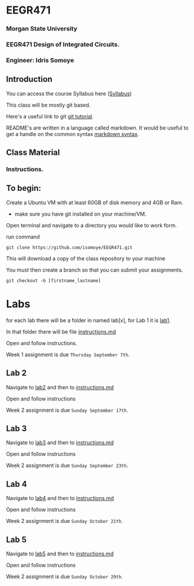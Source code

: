 # EEGR471
[comment]: <> (ALL submissions through git will be required to follow the header format below)
[comment]: <> (HEADER START)
<h3>Morgan State University</h3>

<h3>EEGR471 Design of Integrated Circuits.</h3>

<h3>Engineer: Idris Somoye</h3>

[comment]: <> (HEADER END)

<h2></h2>

<h2> Introduction </h2>

You can access the course Syllabus here ([Syllabus](sections/EEGR471_Syllabus_Final.docx))

This class will be mostly git based.

Here's a useful link to git [git tutorial](https://product.hubspot.com/blog/git-and-github-tutorial-for-beginners).

README's are written in a language called markdown. It would be useful to get a handle on the common syntax [markdown syntax](https://www.markdownguide.org/basic-syntax).

<h2> Class Material </h2>

### Instructions.

## To begin:

Create a Ubuntu VM with at least 60GB of disk memory and 4GB or Ram.

- make sure you have git installed on your machine/VM.

Open terminal and navigate to a directory you would like to work form.

run command

``git clone https://github.com/isomoye/EEGR471.git``

This will download a copy of the class repository to your machine

You must then create a branch so that you can submit your assignments.

``git checkout -b [firstname_lastname]``

# Labs

for each lab there will be a folder in named lab[x], for Lab 1 it is [lab1](Labs/lab1).

In that folder there will be file [instructions.md](Labs/lab2/instructions.md)

Open and follow instructions.

Week 1 assignment is due ``Thursday September 7th``.

## Lab 2

Navigate to [lab2](Labs/lab2) and then to [instructions.md](Labs/lab2/instructions.md)

Open and follow instructions

Week 2 assignment is due ``Sunday September 17th``.


## Lab 3

Navigate to [lab3](Labs/lab3) and then to [instructions.md](Labs/lab3/instructions.md)

Open and follow instructions

Week 2 assignment is due ``Sunday September 23th``.

## Lab 4

Navigate to [lab4](Labs/lab4) and then to [instructions.md](Labs/lab4/instructions.md)

Open and follow instructions

Week 2 assignment is due ``Sunday October 21th``.

## Lab 5

Navigate to [lab5](Labs/lab5) and then to [instructions.md](Labs/lab5/instructions.md)

Open and follow instructions

Week 2 assignment is due ``Sunday October 29th``.


